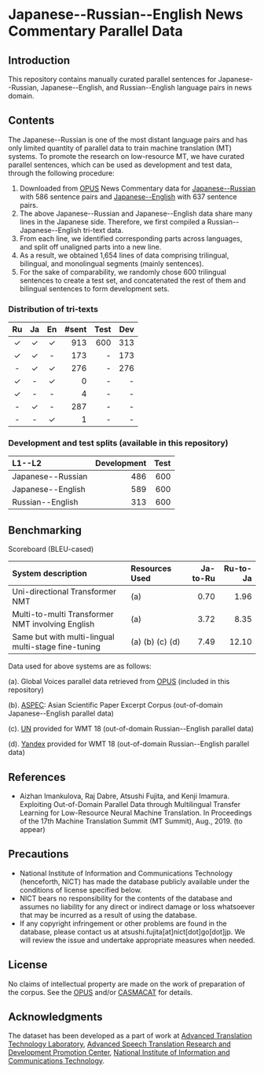 # Japanese--Russian--English News Commentary Parallel Data

## Introduction

This repository contains manually curated parallel sentences for Japanese--Russian, Japanese--English, and Russian--English language pairs in news domain.

## Contents

The Japanese--Russian is one of the most distant language pairs and has only limited quantity of parallel data to train machine translation (MT) systems.
To promote the research on low-resource MT, we have curated parallel sentences, which can be used as development and test data, through the following procedure:

1. Downloaded from [OPUS](http://opus.nlpl.eu/) News Commentary data for [Japanese--Russian](http://opus.nlpl.eu/download.php?f=News-Commentary11/ja-ru.txt.zip) with 586 sentence pairs and [Japanese--English](http://opus.nlpl.eu/download.php?f=News-Commentary11/en-ja.txt.zip) with 637 sentence pairs.
2. The above Japanese--Russian and Japanese--English data share many lines in the Japanese side. Therefore, we first compiled a Russian--Japanese--English tri-text data.
3. From each line, we identified corresponding parts across languages, and split off unaligned parts into a new line.
4. As a result, we obtained 1,654 lines of data comprising trilingual, bilingual, and monolingual segments (mainly sentences).
5. For the sake of comparability, we randomly chose 600 trilingual sentences to create a test set, and concatenated the rest of them and bilingual sentences to form development sets.

### Distribution of tri-texts

| Ru | Ja | En | #sent | Test | Dev  |
| :--: | :--: | :--: | ----: | ---: | ---: |
| ✓  | ✓  | ✓  | 913   | 600  | 313  |
| ✓  | ✓  |  - | 173   | -    | 173  |
| -  | ✓  |  ✓ | 276   | -    | 276  |
| ✓  | -  |  ✓ | 0     | -    | -    |
| ✓  | -  |  - | 4     | -    | -    |
| -  | ✓  |  - | 287   | -    | -    |
| -  | -  |  ✓ | 1     | -    | -    |

### Development and test splits (available in this repository)

| L1--L2 | Development | Test |
| :---------------- | --: | --: |
| Japanese--Russian | 486 | 600 |
| Japanese--English | 589 | 600 |
| Russian--English  | 313 | 600 |

## Benchmarking

Scoreboard (BLEU-cased)

| System description | Resources Used | Ja-to-Ru | Ru-to-Ja |
| :----- | :----- | ---: | ---: |
| Uni-directional Transformer NMT | (a) | 0.70 | 1.96 |
| Multi-to-multi Transformer NMT involving English | (a) | 3.72 | 8.35 |
| Same but with multi-lingual multi-stage fine-tuning | (a) (b) (c) (d) | 7.49 | 12.10 |

Data used for above systems are as follows:

(a). Global Voices parallel data retrieved from [OPUS](http://opus.nlpl.eu/GlobalVoices.php) (included in this repository)

(b). [ASPEC](http://lotus.kuee.kyoto-u.ac.jp/ASPEC/): Asian Scientific Paper Excerpt Corpus (out-of-domain Japanese--English parallel data)

(c). [UN](http://www.statmt.org/wmt18/translation-task.html) provided for WMT 18 (out-of-domain Russian--English parallel data)

(d). [Yandex](http://www.statmt.org/wmt18/translation-task.html) provided for WMT 18 (out-of-domain Russian--English parallel data)

## References

* Aizhan Imankulova, Raj Dabre, Atsushi Fujita, and Kenji Imamura. Exploiting Out-of-Domain Parallel Data through Multilingual Transfer Learning for Low-Resource Neural Machine Translation. In Proceedings of the 17th Machine Translation Summit (MT Summit), Aug., 2019. (to appear)

## Precautions

* National Institute of Information and Communications Technology (henceforth, NICT) has made the database publicly available under the conditions of license specified below.
* NICT bears no responsibility for the contents of the database and assumes no liability for any direct or indirect damage or loss whatsoever that may be incurred as a result of using the database.
* If any copyright infringement or other problems are found in the database, please contact us at atsushi.fujita[at]nict[dot]go[dot]jp. We will review the issue and undertake appropriate measures when needed.

## License

No claims of intellectual property are made on the work of preparation of the corpus.
See the [OPUS](http://opus.nlpl.eu/News-Commentary-v11.php) and/or [CASMACAT](http://www.casmacat.eu/corpus/news-commentary.html) for details.

## Acknowledgments

The dataset has been developed as a part of work at [Advanced Translation Technology Laboratory](http://att-astrec.nict.go.jp/), [Advanced Speech Translation Research and Development Promotion Center](http://astrec.nict.go.jp/), [National Institute of Information and Communications Technology](http://www.nict.go.jp/en/).
